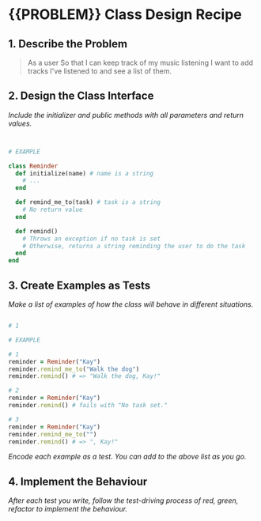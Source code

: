 # {{PROBLEM}} Class Design Recipe

## 1. Describe the Problem

> As a user
> So that I can keep track of my music listening
> I want to add tracks I've listened to and see a list of them.

## 2. Design the Class Interface

_Include the initializer and public methods with all parameters and return values._

```ruby



```

```ruby
# EXAMPLE

class Reminder
  def initialize(name) # name is a string
    # ...
  end

  def remind_me_to(task) # task is a string
    # No return value
  end

  def remind()
    # Throws an exception if no task is set
    # Otherwise, returns a string reminding the user to do the task
  end
end
```

## 3. Create Examples as Tests

_Make a list of examples of how the class will behave in different situations._

```ruby

# 1


```

```ruby
# EXAMPLE

# 1
reminder = Reminder("Kay")
reminder.remind_me_to("Walk the dog")
reminder.remind() # => "Walk the dog, Kay!"

# 2
reminder = Reminder("Kay")
reminder.remind() # fails with "No task set."

# 3
reminder = Reminder("Kay")
reminder.remind_me_to("")
reminder.remind() # => ", Kay!"
```

_Encode each example as a test. You can add to the above list as you go._

## 4. Implement the Behaviour

_After each test you write, follow the test-driving process of red, green, refactor to implement the behaviour._
